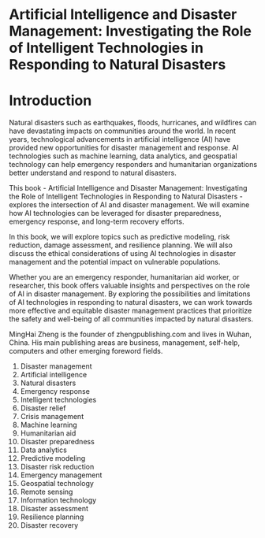 # Artificial Intelligence and Disaster Management: Investigating the Role of Intelligent Technologies in Responding to Natural Disasters

# Introduction

Natural disasters such as earthquakes, floods, hurricanes, and wildfires can have devastating impacts on communities around the world. In recent years, technological advancements in artificial intelligence (AI) have provided new opportunities for disaster management and response. AI technologies such as machine learning, data analytics, and geospatial technology can help emergency responders and humanitarian organizations better understand and respond to natural disasters.

This book - Artificial Intelligence and Disaster Management: Investigating the Role of Intelligent Technologies in Responding to Natural Disasters - explores the intersection of AI and disaster management. We will examine how AI technologies can be leveraged for disaster preparedness, emergency response, and long-term recovery efforts.

In this book, we will explore topics such as predictive modeling, risk reduction, damage assessment, and resilience planning. We will also discuss the ethical considerations of using AI technologies in disaster management and the potential impact on vulnerable populations.

Whether you are an emergency responder, humanitarian aid worker, or researcher, this book offers valuable insights and perspectives on the role of AI in disaster management. By exploring the possibilities and limitations of AI technologies in responding to natural disasters, we can work towards more effective and equitable disaster management practices that prioritize the safety and well-being of all communities impacted by natural disasters.

MingHai Zheng is the founder of zhengpublishing.com and lives in Wuhan, China. His main publishing areas are business, management, self-help, computers and other emerging foreword fields.



1. Disaster management
2. Artificial intelligence
3. Natural disasters
4. Emergency response
5. Intelligent technologies
6. Disaster relief
7. Crisis management
8. Machine learning
9. Humanitarian aid
10. Disaster preparedness
11. Data analytics
12. Predictive modeling
13. Disaster risk reduction
14. Emergency management
15. Geospatial technology
16. Remote sensing
17. Information technology
18. Disaster assessment
19. Resilience planning
20. Disaster recovery

